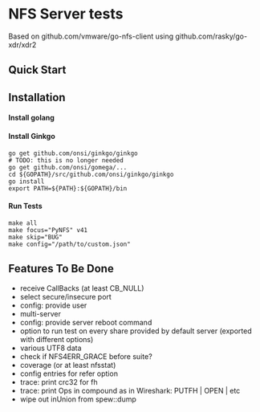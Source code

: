 # NFS Server tests
Based on github.com/vmware/go-nfs-client using github.com/rasky/go-xdr/xdr2 

## Quick Start

## Installation

#### Install golang

#### Install Ginkgo
	go get github.com/onsi/ginkgo/ginkgo
	# TODO: this is no longer needed
	go get github.com/onsi/gomega/...
	cd ${GOPATH}/src/github.com/onsi/ginkgo/ginkgo
	go install
	export PATH=${PATH}:${GOPATH}/bin

#### Run Tests
    make all
    make focus="PyNFS" v41
    make skip="BUG"
    make config="/path/to/custom.json"

## Features To Be Done
- receive CallBacks (at least CB_NULL)
- select secure/insecure port
- config: provide user
- multi-server
- config: provide server reboot command
- option to run test on every share provided by default server (exported with different options)
- various UTF8 data
- check if NFS4ERR_GRACE before suite?
- coverage (or at least nfsstat)
- config entries for refer option
- trace: print crc32 for fh
- trace: print Ops in compound as in Wireshark:
    PUTFH | OPEN | etc
- wipe out inUnion from spew::dump